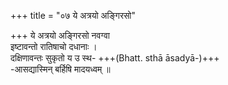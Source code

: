 +++
title = "०७ ये अत्रयो अङ्गिरसो"

+++
ये अत्रयो अङ्गिरसो नवग्वा  
इष्टावन्तो रातिषाचो दधानाः ।  
दक्षिणावन्तः सुकृतो य उ स्थ- +++(Bhatt. sthā āsadyā-)+++  
-आसद्यास्मिन् बर्हिषि मादयध्वम् ॥